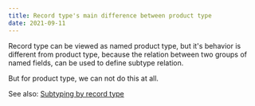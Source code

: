 ```yaml
---
title: Record type's main difference between product type
date: 2021-09-11
---
```


Record type can be viewed as named product type,
but it's behavior is different from product type,
because the relation between two groups of named fields,
can be used to define subtype relation.

But for product type, we can not do this at all.

See also: [Subtyping by record type][0003]

[0003]: 0003-subtyping-by-record-type-does-not-contradict-the-principle-of-type-theory.md
